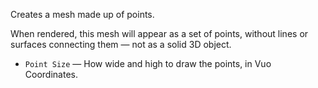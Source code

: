 Creates a mesh made up of points. 

When rendered, this mesh will appear as a set of points, without lines or surfaces connecting them — not as a solid 3D object. 

   - `Point Size` — How wide and high to draw the points, in Vuo Coordinates.  
